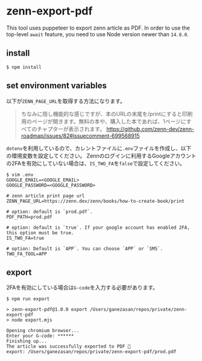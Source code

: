 # zenn-export-pdf
This tool uses puppeteer to export zenn article as PDF.
In order to use the top-level `await` feature, you need to use Node version newer than `14.8.0`.

## install

```
$ npm install
```

## set environment variables

以下が`ZENN_PAGE_URL`を取得する方法になります。
> ちなみに隠し機能的な感じですが、本のURLの末尾を/printにすると印刷用のページが開きます。無料の本や、購入した本であれば、1ページにすべてのチャプターが表示されます。
> https://github.com/zenn-dev/zenn-roadmap/issues/82#issuecomment-699568915

`dotenv`を利用しているので、カレントファイルに`.env`ファイルを作成し、以下の環境変数を設定してください。
Zennのログインに利用するGoogleアカウントの2FAを有効にしていない場合は、`IS_TWO_FA`を`false`で設定してください。

```
$ vim .env
GOOGLE_EMAIL=<GOOGLE_EMAIL>
GOOGLE_PASSWORD=<GOOGLE_PASSWORD>

# zenn article print page url
ZENN_PAGE_URL=https://zenn.dev/zenn/books/how-to-create-book/print

# option: default is `prod.pdf`.
PDF_PATH=prod.pdf

# option: default is `true`. If your google account has enabled 2FA, this option must be true.
IS_TWO_FA=true

# option: Default is `APP`. You can choose `APP` or `SMS`.
TWO_FA_TOOL=APP
```

## export

2FAを有効にしている場合は`G-code`を入力する必要があります。

```
$ npm run export

> zenn-export-pdf@1.0.0 export /Users/ganezasan/repos/private/zenn-export-pdf
> node export.mjs

Opening chromium browser...
Enter your G-code: ******
Finishing up...
The article was successfully exported to PDF 🎉
export: /Users/ganezasan/repos/private/zenn-export-pdf/prod.pdf
```